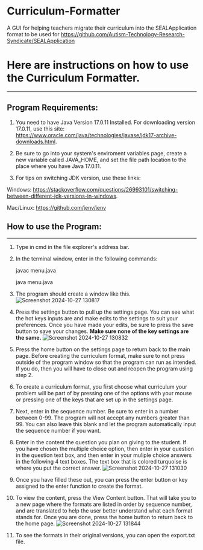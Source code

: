 # Curriculum-Formatter
A GUI for helping teachers migrate their curriculum into the SEALApplication format to be used for https://github.com/Autism-Technology-Research-Syndicate/SEALApplication

# **Here are instructions on how to use the Curriculum Formatter.**
***


## **Program Requirements:**
1. You need to have Java Version 17.0.11 Installed. For downloading version 17.0.11, use this site: https://www.oracle.com/java/technologies/javase/jdk17-archive-downloads.html. 


2. Be sure to go into your system's enviroment variables page, create a new variable called JAVA_HOME, and set the file path location to the place where you have Java 17.0.11.

3. For tips on switching JDK version, use these links:

Windows: https://stackoverflow.com/questions/26993101/switching-between-different-jdk-versions-in-windows.

Mac/Linux: https://github.com/jenv/jenv



## **How to use the Program:**
***

1. Type in cmd in the file explorer's address bar.

2. In the terminal window, enter in the following commands:

   javac menu.java

   java menu.java

3. The program should create a window like this.
![Screenshot 2024-10-27 130817](https://github.com/user-attachments/assets/33c5b6c4-0976-42ff-8d71-c45a99132414)


4. Press the settings button to pull up the settings page. You can see what the hot keys inputs are and make edits to the settings to suit your preferences. Once you have made your edits, be sure to press the save button to save your changes. **Make sure none of the key settings are the same.**
![Screenshot 2024-10-27 130832](https://github.com/user-attachments/assets/fc66a83f-7937-433b-b5d9-26ff630d5b7c)


5. Press the home button on the settings page to return back to the main page. Before creating the curriculum format, make sure to not press outside of the program window so that the program can run as intended. If you do, then you will have to close out and reopen the program using step 2.

6. To create a curriculum format, you first choose what curriculum your problem will be part of by pressing one of the options with your mouse or pressing one of the keys that are set up in the settings page.

7. Next, enter in the sequence number. Be sure to enter in a number between 0-99. The program will not accept any numbers greater than 99. You can also leave this blank and let the program automatically input the sequence number if you want.

8. Enter in the content the question you plan on giving to the student. If you have chosen the multiple choice option, then enter in your question in the question text box, and then enter in your muliple choice answers in the following 4 text boxes. The text box that is colored turquoise is where you put the correct answer.
![Screenshot 2024-10-27 131030](https://github.com/user-attachments/assets/7c7b6921-a53c-4a8c-870e-9ee43c12a28b)

9. Once you have filled these out, you can press the enter button or key assigned to the enter function to create the format.

10. To view the content, press the View Content button. That will take you to a new page where the formats are listed in order by sequence number, and are translated to help the user better understand what each format stands for. Once you are done, press the home button to return back to the home page.
![Screenshot 2024-10-27 131844](https://github.com/user-attachments/assets/894d8753-3d9e-4c85-bc81-e110bceb9217)

11. To see the formats in their original versions, you can open the export.txt file.
